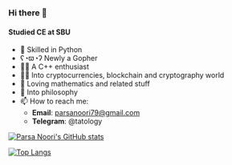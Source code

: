 ### Hi there 👋

#### Studied CE at SBU

- 🐍 Skilled in Python
- ʕ◔ϖ◔ʔ Newly a Gopher
- 🧑‍💻 A C++ enthusiast
- 🧑‍💻 Into cryptocurrencies, blockchain and cryptography world
- 🔢 Loving mathematics and related stuff
- 🧠 Into philosophy
- 📫 How to reach me:
  - **Email**: parsanoori79@gmail.com
  - **Telegram**: @tatology

[![Parsa Noori's GitHub stats](https://github-readme-stats.vercel.app/api?username=parsanoori&show_icons=true&theme=tokyonight)](https://github.com/anuraghazra/github-readme-stats)

[![Top Langs](https://github-readme-stats.vercel.app/api/top-langs/?username=parsanoori&show_icons=true&theme=tokyonight)](https://github.com/anuraghazra/github-readme-stats)


